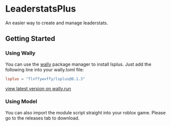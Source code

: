 # LeaderstatsPlus
An easier way to create and manage leaderstats.

## Getting Started

### Using Wally
You can use the [wally](https://wally.run) package manager to install lsplus. Just add the following line into your wally.toml file:
```toml
lsplus = "flvffywvffy/lsplus@0.1.3"
```
[view latest version on wally.run](https://wally.run/package/flvffywvffy/lsplus?version=0.1.3)

### Using Model
You can also import the module script straight into your roblox game. Please go to the releases tab to download.